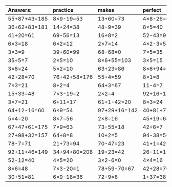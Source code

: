 | Answers: | practice | makes | perfect | ! |
| :--- | :--- | :--- | :--- | :--- |
| 55+87+43=185 | 8×9-19=53 | 13+60=73 | 4×8-26=6 | 9×4-6=30 | 
| 36+62+83=181 | 14+24=38 | 48-9=39 | 8×5=40 | 26+77+3=106 | 
| 41+20=61 | 69-56=13 | 16÷8=2 | 52-43=9 | 2×3=6 | 
| 6×3=18 | 6×2=12 | 2×7=14 | 4×2-3=5 | 9×8-67=5 | 
| 3×3=9 | 39+60=99 | 68-68=0 | 7×5=35 | 42+6-13=35 | 
| 35÷5=7 | 2×5=10 | 8×6+55=103 | 3×5=15 | 55-2=53 | 
| 3×8=24 | 5×2=10 | 63+23=86 | 8×6+94=142 | 36÷4=9 | 
| 42+28=70 | 76+42+58=176 | 55+4=59 | 8×1=8 | 9×7=63 | 
| 7×3=21 | 8÷2=4 | 64+3=67 | 11-4=7 | 24-9=15 | 
| 15+33=48 | 7×3-19=2 | 2×2=4 | 92+16+13=121 | 15÷3=5 | 
| 3×7=21 | 6+11=17 | 61+1-42=20 | 8×3=24 | 6×4=24 | 
| 64+12-16=60 | 6×9=54 | 97+29+16=142 | 40+81+77=198 | 48÷8=6 | 
| 5×4=20 | 8×7=56 | 2×8=16 | 45+19=64 | 4÷2=2 | 
| 67+47+61=175 | 7×9=63 | 73-55=18 | 42÷6=7 | 3×4=12 | 
| 27+98+32=157 | 64÷8=8 | 10÷2=5 | 94-38=56 | 49+45-33=61 | 
| 78-7=71 | 21+73=94 | 70-47=23 | 41+1=42 | 35-2=33 | 
| 92+11+46=149 | 34+94+80=208 | 19+23=42 | 26-11=15 | 63+19=82 | 
| 52-12=40 | 4×5=20 | 3×2-6=0 | 4×4=16 | 12-7=5 | 
| 8×6=48 | 7×3-20=1 | 78+59-70=67 | 42+28=70 | 9×2=18 | 
| 30+51=81 | 6×9-18=36 | 72÷9=8 | 1+37=38 | 7×6+94=136 | 
